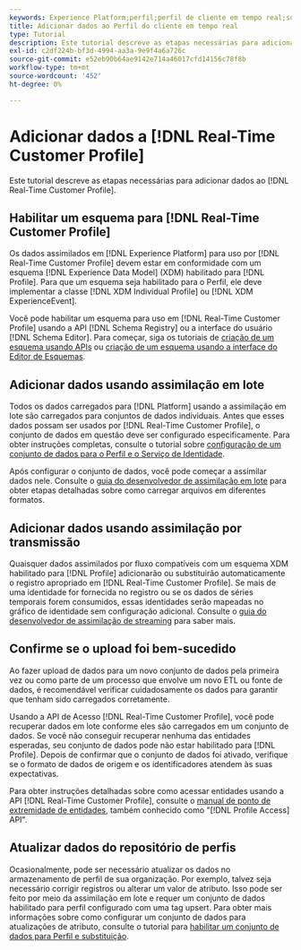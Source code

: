 ```yaml
---
keywords: Experience Platform;perfil;perfil de cliente em tempo real;solução de problemas;API;ativar perfil;Ativar perfil
title: Adicionar dados ao Perfil do cliente em tempo real
type: Tutorial
description: Este tutorial descreve as etapas necessárias para adicionar dados ao Perfil do cliente em tempo real.
exl-id: c2df224b-bf3d-4994-aa3a-9e9f4a6a726c
source-git-commit: e52eb90b64ae9142e714a46017cfd14156c78f8b
workflow-type: tm+mt
source-wordcount: '452'
ht-degree: 0%

---
```



# Adicionar dados a [!DNL Real-Time Customer Profile]

Este tutorial descreve as etapas necessárias para adicionar dados ao [!DNL Real-Time Customer Profile].

## Habilitar um esquema para [!DNL Real-Time Customer Profile]

Os dados assimilados em [!DNL Experience Platform] para uso por [!DNL Real-Time Customer Profile] devem estar em conformidade com um esquema [!DNL Experience Data Model] (XDM) habilitado para [!DNL Profile]. Para que um esquema seja habilitado para o Perfil, ele deve implementar a classe [!DNL XDM Individual Profile] ou [!DNL XDM ExperienceEvent].

Você pode habilitar um esquema para uso em [!DNL Real-Time Customer Profile] usando a API [!DNL Schema Registry] ou a interface do usuário [!DNL Schema Editor]. Para começar, siga os tutoriais de [criação de um esquema usando APIs](../../xdm/tutorials/create-schema-api.md) ou [criação de um esquema usando a interface do Editor de Esquemas](../../xdm/tutorials/create-schema-ui.md).

## Adicionar dados usando assimilação em lote

Todos os dados carregados para [!DNL Platform] usando a assimilação em lote são carregados para conjuntos de dados individuais. Antes que esses dados possam ser usados por [!DNL Real-Time Customer Profile], o conjunto de dados em questão deve ser configurado especificamente. Para obter instruções completas, consulte o tutorial sobre [configuração de um conjunto de dados para o Perfil e o Serviço de Identidade](dataset-configuration.md).

Após configurar o conjunto de dados, você pode começar a assimilar dados nele. Consulte o [guia do desenvolvedor de assimilação em lote](../../ingestion/batch-ingestion/api-overview.md) para obter etapas detalhadas sobre como carregar arquivos em diferentes formatos.

## Adicionar dados usando assimilação por transmissão

Quaisquer dados assimilados por fluxo compatíveis com um esquema XDM habilitado para [!DNL Profile] adicionarão ou substituirão automaticamente o registro apropriado em [!DNL Real-Time Customer Profile]. Se mais de uma identidade for fornecida no registro ou se os dados de séries temporais forem consumidos, essas identidades serão mapeadas no gráfico de identidade sem configuração adicional. Consulte o [guia do desenvolvedor de assimilação de streaming](../../ingestion/tutorials/streaming-record-data.md) para saber mais.

## Confirme se o upload foi bem-sucedido

Ao fazer upload de dados para um novo conjunto de dados pela primeira vez ou como parte de um processo que envolve um novo ETL ou fonte de dados, é recomendável verificar cuidadosamente os dados para garantir que tenham sido carregados corretamente.

Usando a API de Acesso [!DNL Real-Time Customer Profile], você pode recuperar dados em lote conforme eles são carregados em um conjunto de dados. Se você não conseguir recuperar nenhuma das entidades esperadas, seu conjunto de dados pode não estar habilitado para [!DNL Profile]. Depois de confirmar que o conjunto de dados foi ativado, verifique se o formato de dados de origem e os identificadores atendem às suas expectativas.

Para obter instruções detalhadas sobre como acessar entidades usando a API [!DNL Real-Time Customer Profile], consulte o [manual de ponto de extremidade de entidades](../api/entities.md), também conhecido como &quot;[!DNL Profile Access] API&quot;.

## Atualizar dados do repositório de perfis

Ocasionalmente, pode ser necessário atualizar os dados no armazenamento de perfil de sua organização. Por exemplo, talvez seja necessário corrigir registros ou alterar um valor de atributo. Isso pode ser feito por meio da assimilação em lote e requer um conjunto de dados habilitado para perfil configurado com uma tag upsert. Para obter mais informações sobre como configurar um conjunto de dados para atualizações de atributo, consulte o tutorial para [habilitar um conjunto de dados para Perfil e substituição](../../catalog/datasets/enable-upsert.md).
